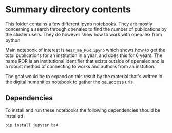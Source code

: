 # Summary directory contents

This folder contains a few different ipynb notebooks. They are mostly concerning a search through openalex to find the number of publications by the cluster users. They do however show how to work with openalex from python

Main notebook of interest is `hear_me_ROR.ipynb` which shows how to get the total publications for an institution in a year, and does this for 6 years. The name ROR is an institutional identifier that exists outside of openalex and is a robust method of connecting to works and authors from an instution. 

The goal would be to expand on this result by the material that's written in the digital humanities notebook to gather the oa_access urls

## Dependencies

To install and run these notebooks the following dependencies should be installed

```
pip install jupyter bs4
```